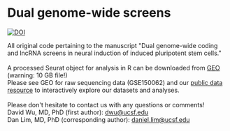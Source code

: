 # Dual genome-wide screens
[![DOI](https://zenodo.org/badge/512511123.svg)](https://zenodo.org/badge/latestdoi/512511123)

All original code pertaining to the manuscript "Dual genome-wide coding and lncRNA screens in neural induction of induced pluripotent stem cells."  
<br>
A processed Seurat object for analysis in R can be downloaded from [GEO](https://www.ncbi.nlm.nih.gov/geo/query/acc.cgi?acc=GSE150062) (warning: 10 GB file!)
<br>
Please see GEO for raw sequencing data (GSE150062) and our [public data resource](https://danlimlab.shinyapps.io/dualgenomewide) to interactively explore our datasets and analyses.  
<br>
Please don't hesitate to contact us with any questions or comments!  
David Wu, MD, PhD (first author): dwu@ucsf.edu  
Dan Lim, MD, PhD (corresponding author): daniel.lim@ucsf.edu
